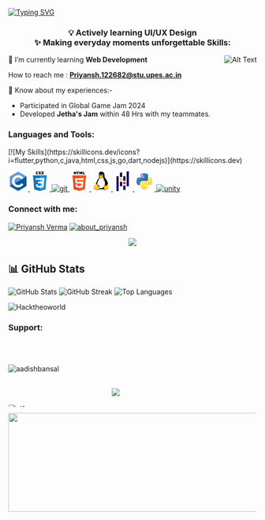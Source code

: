 [![Typing SVG](https://readme-typing-svg.demolab.com?font=Segoe+UI&size=30&pause=800&vCenter=true&random=false&width=435&lines=Hi+%F0%9F%91%8B+I'm+Priyansh+Verma)](https://git.io/typing-svg)

<h3 align="center">💡 Actively learning UI/UX Design <br>
✨ Making everyday moments unforgettable
Skills:</h3>

 <img  withd="400" align="right" src="https://media.giphy.com/media/HoffxyN8ghVuw/giphy.gif" alt="Alt Text" autoplay loop>

🌱 I’m currently learning **Web Development**

How to reach me : **Priyansh.122682@stu.upes.ac.in**



📄 Know about my experiences:-
  - Participated in Global Game Jam 2024
  - Developed **Jetha's Jam** within 48 Hrs with my teammates.

<h3 align="left">Languages and Tools:</h3>
[![My Skills](https://skillicons.dev/icons?i=flutter,python,c,java,html,css,js,go,dart,nodejs)](https://skillicons.dev)
<p align="left"> <a href="https://www.cprogramming.com/" target="_blank" rel="noreferrer"> <img src="https://raw.githubusercontent.com/devicons/devicon/master/icons/c/c-original.svg" alt="c" width="40" height="40"/> </a> <a href="https://www.w3schools.com/css/" target="_blank" rel="noreferrer"> <img src="https://raw.githubusercontent.com/devicons/devicon/master/icons/css3/css3-original-wordmark.svg" alt="css3" width="40" height="40"/> </a> <a href="https://git-scm.com/" target="_blank" rel="noreferrer"> <img src="https://www.vectorlogo.zone/logos/git-scm/git-scm-icon.svg" alt="git" width="40" height="40"/> </a> <a href="https://www.w3.org/html/" target="_blank" rel="noreferrer"> <img src="https://raw.githubusercontent.com/devicons/devicon/master/icons/html5/html5-original-wordmark.svg" alt="html5" width="40" height="40"/> </a> <a href="https://www.linux.org/" target="_blank" rel="noreferrer"> <img src="https://raw.githubusercontent.com/devicons/devicon/master/icons/linux/linux-original.svg" alt="linux" width="40" height="40"/> </a> <a href="https://pandas.pydata.org/" target="_blank" rel="noreferrer"> <img src="https://raw.githubusercontent.com/devicons/devicon/2ae2a900d2f041da66e950e4d48052658d850630/icons/pandas/pandas-original.svg" alt="pandas" width="40" height="40"/> </a> <a href="https://www.python.org" target="_blank" rel="noreferrer"> <img src="https://raw.githubusercontent.com/devicons/devicon/master/icons/python/python-original.svg" alt="python" width="40" height="40"/> </a> <a href="https://unity.com/" target="_blank" rel="noreferrer"> <img src="https://www.vectorlogo.zone/logos/unity3d/unity3d-icon.svg" alt="unity" width="40" height="40"/> </a> </p>

<h3 align="left">Connect with me:</h3>
<p align="left">
<a href="https://www.linkedin.com/in/priyanshhhverma" target="blank"><img align="center" src="https://raw.githubusercontent.com/rahuldkjain/github-profile-readme-generator/master/src/images/icons/Social/linked-in-alt.svg" alt="Priyansh Verma" height="30" width="40" /></a>
<a href="https://www.instagram.com/about_priyansh" target="blank"><img align="center" src="https://raw.githubusercontent.com/rahuldkjain/github-profile-readme-generator/master/src/images/icons/Social/instagram.svg" alt="about_priyansh" height="30" width="40" /></a>
</p>

<p align = 'center'> <img src='https://capsule-render.vercel.app/api?type=rect&color=gradient&height=2.5'/></p> 

## 📊 GitHub Stats
![GitHub Stats](https://github-readme-stats.vercel.app/api?username=Hacktheoworld&theme=dark&hide_border=false&include_all_commits=true&count_private=true)
![GitHub Streak](https://github-readme-streak-stats.herokuapp.com/?user=Hacktheoworld&theme=dark&hide_border=false)
![Top Languages](https://github-readme-stats.vercel.app/api/top-langs/?username=Hacktheoworld&theme=dark&hide_border=false&include_all_commits=true&count_private=true&layout=compact)


<p><img align="left" src="https://github-readme-stats.vercel.app/api/top-langs?username=Hacktheoworld&show_icons=true&locale=en&layout=compact&bg_color=0D1117&text_color=ffffff" alt="Hacktheoworld" /></p>


<!--SUPPORT-->
<br><h3 align="left">Support:</h3>
<br><br>
<p><a href="https://www.buymeacoffee.com/aadishbansal"> <img align="left" src="https://cdn.buymeacoffee.com/buttons/v2/default-yellow.png" height="50" width="210" alt="aadishbansal" /></a></p><br><br>


[![](https://visitcount.itsvg.in/api?id=Hacktheoworld&icon=0&color=1)](https://visitcount.itsvg.in)





<img align="right" alt="gif" width="1200" height="5" style="border-radius:5px" src="https://thumbs.gfycat.com/OrdinaryUnkemptHornbill.webp"> 
<br>
 <img src="https://raw.githubusercontent.com/Hacktheoworld/Hacktheoworld/4c6b2c4483bda54f22f5231f2fad2b37493c5359/github-contribution-grid-snake.svg" width="1000" height="200"/>
